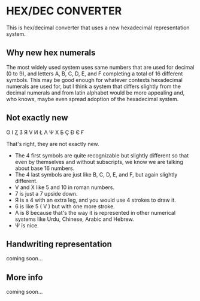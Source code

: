 # HEX/DEC CONVERTER

This is hex/decimal converter that uses a new hexadecimal representation system.

## Why new hex numerals

The most widely used system uses same numbers that are used for 
decimal (0 to 9), and letters A, B, C, D, E, and F completing a total of 16 different symbols. 
This may be good enough for whatever contexts hexadecimal numerals are used for, 
but I think a system that differs slightly from the decimal numerals and from latin 
alphabet would be more appealing and, who knows, maybe even spread adoption of the hexadecimal system.

## Not exactly new

ʘ I Ȥ Ӡ Я V И Ł Λ Ψ X Б Ç Ð Є Ғ

That's right, they are not exactly new. 

+ The 4 first symbols are quite recognizable but slightly different so that even by themselves and without subscripts, we know we are talking about base 16 numbers.
+ The 4 last symbols are just like B, C, D, E, and F, but again slightly different.
+ V and X like 5 and 10 in roman numbers.
+ 7 is just a 7 upside down.
+ Я is a 4 with an extra leg, and you would use 4 strokes to draw it.
+ 6 is like 5 ( V ) but with one more stroke.
+ Λ is 8 because that's the way it is represented in other numerical systems like Urdu, Chinese, Arabic and Hebrew.
+ Ψ is nice.

## Handwriting representation

coming soon...

## More info

coming soon...

